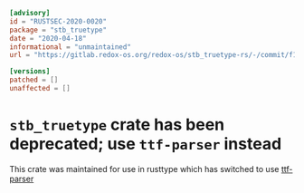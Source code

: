 ```toml
[advisory]
id = "RUSTSEC-2020-0020"
package = "stb_truetype"
date = "2020-04-18"
informational = "unmaintained"
url = "https://gitlab.redox-os.org/redox-os/stb_truetype-rs/-/commit/f1f5be4794e87bfc80a4255bc3f23ed75dd77645"

[versions]
patched = []
unaffected = []
```

# `stb_truetype` crate has been deprecated; use `ttf-parser` instead

This crate was maintained for use in rusttype which has switched to use [ttf-parser](https://crates.io/crates/ttf-parser)
